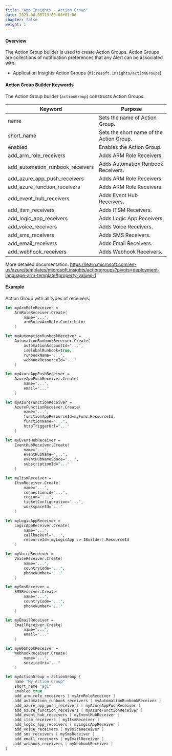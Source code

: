 ```yaml
---
title: "App Insights - Action Group"
date: 2023-08-08T13:00:00+01:00
chapter: false
weight: 1
---
```


#### Overview
The Action Group builder is used to create Action Groups. Action Groups are collections of notification preferences that any Alert can be associated with.

* Application Insights Action Groups (`Microsoft.Insights/actionGroups`)

#### Action Group Builder Keywords
The Action Group builder (`actionGroup`) constructs Action Groups.

| Keyword | Purpose |
|-|-|
| name | Sets the name of Action Group. |
| short_name | Sets the short name of the Action Group. |
| enabled | Enables the Action Group. |
| add_arm_role_receivers | Adds ARM Role Receivers. |
| add_automation_runbook_receivers | Adds Automation Runbook Receivers. |
| add_azure_app_push_receivers | Adds ARM Role Receivers. |
| add_azure_function_receivers | Adds ARM Role Receivers. |
| add_event_hub_receivers | Adds Event Hub Receivers. |
| add_itsm_receivers | Adds ITSM Receivers. |
| add_logic_app_receivers | Adds Logic App Receivers. |
| add_voice_receivers | Adds Voice Receivers. |
| add_sms_receivers | Adds SMS Receivers. |
| add_email_receivers | Adds Email Receivers. |
| add_webhook_receivers | Adds Webhook Receivers. |

More detailed documentation: https://learn.microsoft.com/en-us/azure/templates/microsoft.insights/actiongroups?pivots=deployment-language-arm-template#property-values-1

#### Example

Action Group with all types of receivers:

```fsharp
let myArmRoleReceiver =
    ArmRoleReceiver.Create(
        name="...",
        armRole=ArmRole.Contributor
    )

let myAutomationRunbookReceiver =
    AutomationRunbookReceiver.Create(
        automationAccountId="...",
        isGlobalRunbook=true,
        runbookName="...",
        webhookResourceId="..."
    )

let myAzureAppPushReceiver =
    AzureAppPushReceiver.Create(
        name="...",
        email="..."
    )

let myAzureFunctionReceiver =
    AzureFunctionReceiver.Create(
        name="...",
        functionAppResourceId=myFunc.ResourceId,
        functionName="...",
        httpTriggerUrl="..."
    )

let myEventHubReceiver =
    EventHubReceiver.Create(
        name="...",
        eventHubName="...",
        eventHubNameSpace="...",
        subscriptionId="..."
    )

let myItsmReceiver =
    ItsmReceiver.Create(
        name="...",
        connectionid="...",
        region="...",
        ticketConfiguration="...",
        workspaceId="..."
    )

let myLogicAppReceiver =
    LogicAppReceiver.Create(
        name="...",
        callbackUrl="...",
        resourceId=(myLogicApp :> IBuilder).ResourceId
    )

let myVoiceReceiver =
    VoiceReceiver.Create(
        name="...",
        countryCode="...",
        phoneNumber="..."
    )

let mySmsReceiver =
    SMSReceiver.Create(
        name="...",
        countryCode="...",
        phoneNumber="..."
    )

let myEmailReceiver =
    EmailReceiver.Create(
        name="...",
        email="..."
    )

let myWebhookReceiver =
    WebhookReceiver.Create(
        name="...",
        serviceUri="..."
    )

let myActionGroup = actionGroup {
    name "My Action Group"
    short_name "ag1"
    enabled true
    add_arm_role_receivers [ myArmRoleReceiver ]
    add_automation_runbook_receivers [ myAutomationRunbookReceiver ]
    add_azure_app_push_receivers [ myAzureAppPushReceiver ]
    add_azure_function_receivers [ myAzureFunctionReceiver ]
    add_event_hub_receivers [ myEventHubReceiver ]
    add_itsm_receivers [ myItsmReceiver ]
    add_logic_app_receivers [ myLogicAppReceiver ]
    add_voice_receivers [ myVoiceReceiver ]
    add_sms_receivers [ mySmsReceiver ]
    add_email_receivers [ myEmailReceiver ]
    add_webhook_receivers [ myWebhookReceiver ]
}
```